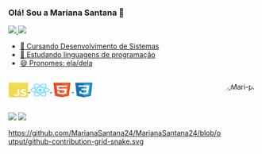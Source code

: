 ### Olá! Sou a Mariana Santana 👋

<div>
<a href="https://beacons.ai/MarianaSantana24">
<img height="180cm" src="https://github-readme-stats.vercel.app/api?username=MarianaSantana24&show_icons=true&theme=radical"/>
<img height="180cm" src="https://github-readme-stats.vercel.app/api/top-langs/?username=MarianaSantana24&layout=compact"/>
</div>

- 🔭 Cursando Desenvolvimento de Sistemas
- 🌱 Estudando linguagens de programação
- 😄 Pronomes: ela/dela

<div style="display: inline_block"><br>
  <img align="center" alt="Mari-Js" height="30" width="40" src="https://raw.githubusercontent.com/devicons/devicon/master/icons/javascript/javascript-plain.svg">
  <img align="center" alt="Mari-React" height="30" width="40" src="https://raw.githubusercontent.com/devicons/devicon/master/icons/react/react-original.svg">
  <img align="center" alt="Mari-HTML" height="30" width="40" src="https://raw.githubusercontent.com/devicons/devicon/master/icons/html5/html5-original.svg">
  <img align="center" alt="Mari-CSS" height="30" width="40" src="https://raw.githubusercontent.com/devicons/devicon/master/icons/css3/css3-original.svg">
  <img align="right" alt="Mari-pic" height="150" style="border-radius:50px;" src="https://cdn.picrew.me/shareImg/org/202304/707090_R9Eu2CoW.png">
</div>
  
  ##
 
<div> 
  <a href="https://instagram.com/mari.swh" target="_blank"><img src="https://img.shields.io/badge/-Instagram-%23E4405F?style=for-the-badge&logo=instagram&logoColor=white" target="_blank"></a>
  <a href = "mailto:contatomarianasantanapz24@gmail.com"><img src="https://img.shields.io/badge/-Gmail-%23333?style=for-the-badge&logo=gmail&logoColor=white" target="_blank"></a>
  
</div>

https://github.com/MarianaSantana24/MarianaSantana24/blob/output/github-contribution-grid-snake.svg
